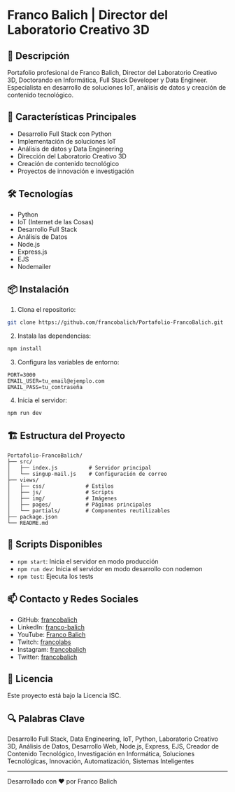 # Franco Balich | Director del Laboratorio Creativo 3D

## 🎯 Descripción
Portafolio profesional de Franco Balich, Director del Laboratorio Creativo 3D, Doctorando en Informática, Full Stack Developer y Data Engineer. Especialista en desarrollo de soluciones IoT, análisis de datos y creación de contenido tecnológico.

## 🚀 Características Principales
- Desarrollo Full Stack con Python
- Implementación de soluciones IoT
- Análisis de datos y Data Engineering
- Dirección del Laboratorio Creativo 3D
- Creación de contenido tecnológico
- Proyectos de innovación e investigación

## 🛠️ Tecnologías
- Python
- IoT (Internet de las Cosas)
- Desarrollo Full Stack
- Análisis de Datos
- Node.js
- Express.js
- EJS
- Nodemailer

## 📦 Instalación

1. Clona el repositorio:
```bash
git clone https://github.com/francobalich/Portafolio-FrancoBalich.git
```

2. Instala las dependencias:
```bash
npm install
```

3. Configura las variables de entorno:
```env
PORT=3000
EMAIL_USER=tu_email@ejemplo.com
EMAIL_PASS=tu_contraseña
```

4. Inicia el servidor:
```bash
npm run dev
```

## 🏗️ Estructura del Proyecto
```
Portafolio-FrancoBalich/
├── src/
│   ├── index.js          # Servidor principal
│   └── singup-mail.js    # Configuración de correo
├── views/
│   ├── css/             # Estilos
│   ├── js/              # Scripts
│   ├── img/             # Imágenes
│   ├── pages/           # Páginas principales
│   └── partials/        # Componentes reutilizables
├── package.json
└── README.md
```

## 🚀 Scripts Disponibles
- `npm start`: Inicia el servidor en modo producción
- `npm run dev`: Inicia el servidor en modo desarrollo con nodemon
- `npm test`: Ejecuta los tests

## 📫 Contacto y Redes Sociales
- GitHub: [francobalich](https://github.com/francobalich)
- LinkedIn: [franco-balich](https://www.linkedin.com/in/franco-balich/)
- YouTube: [Franco Balich](https://www.youtube.com/c/FrancoBalich)
- Twitch: [francolabs](https://www.twitch.tv/francolabs)
- Instagram: [francobalich](https://www.instagram.com/francobalich/)
- Twitter: [francobalich](https://twitter.com/francobalich)

## 📄 Licencia
Este proyecto está bajo la Licencia ISC.

## 🔍 Palabras Clave
Desarrollo Full Stack, Data Engineering, IoT, Python, Laboratorio Creativo 3D, Análisis de Datos, Desarrollo Web, Node.js, Express, EJS, Creador de Contenido Tecnológico, Investigación en Informática, Soluciones Tecnológicas, Innovación, Automatización, Sistemas Inteligentes

---
Desarrollado con ❤️ por Franco Balich
